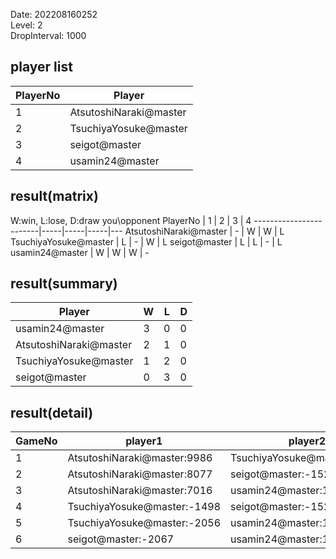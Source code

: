 Date: 202208160252  
Level: 2  
DropInterval: 1000  
## player list
PlayerNo  |  Player
----------|------------------------
1         |  AtsutoshiNaraki@master
2         |  TsuchiyaYosuke@master
3         |  seigot@master
4         |  usamin24@master
## result(matrix)
W:win, L:lose, D:draw
you\opponent PlayerNo   |  1  |  2  |  3  |  4
------------------------|-----|-----|-----|---
AtsutoshiNaraki@master  |  -  |  W  |  W  |  L
TsuchiyaYosuke@master   |  L  |  -  |  W  |  L
seigot@master           |  L  |  L  |  -  |  L
usamin24@master         |  W  |  W  |  W  |  -
## result(summary)
Player                  |  W  |  L  |  D
------------------------|-----|-----|---
usamin24@master         |  3  |  0  |  0
AtsutoshiNaraki@master  |  2  |  1  |  0
TsuchiyaYosuke@master   |  1  |  2  |  0
seigot@master           |  0  |  3  |  0
## result(detail)
GameNo  |  player1                      |  player2
--------|-------------------------------|-----------------------------
1       |  AtsutoshiNaraki@master:9986  |  TsuchiyaYosuke@master:-1554
2       |  AtsutoshiNaraki@master:8077  |  seigot@master:-1527
3       |  AtsutoshiNaraki@master:7016  |  usamin24@master:17351
4       |  TsuchiyaYosuke@master:-1498  |  seigot@master:-1525
5       |  TsuchiyaYosuke@master:-2056  |  usamin24@master:19296
6       |  seigot@master:-2067          |  usamin24@master:16168
